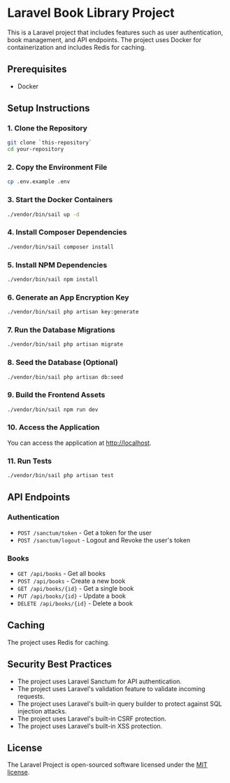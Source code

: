 # Laravel Book Library Project

This is a Laravel project that includes features such as user authentication, book management, and API endpoints. The project uses Docker for containerization and includes Redis for caching.

## Prerequisites

-   Docker

## Setup Instructions

### 1. Clone the Repository

```sh
git clone `this-repository`
cd your-repository
```

### 2. Copy the Environment File

```sh
cp .env.example .env
```

### 3. Start the Docker Containers

```sh
./vendor/bin/sail up -d
```

### 4. Install Composer Dependencies

```sh
./vendor/bin/sail composer install
```

### 5. Install NPM Dependencies

```sh
./vendor/bin/sail npm install
```

### 6. Generate an App Encryption Key

```sh
./vendor/bin/sail php artisan key:generate
```

### 7. Run the Database Migrations

```sh
./vendor/bin/sail php artisan migrate
```

### 8. Seed the Database (Optional)

```sh
./vendor/bin/sail php artisan db:seed
```

### 9. Build the Frontend Assets

```sh
./vendor/bin/sail npm run dev
```

### 10. Access the Application

You can access the application at [http://localhost](http://localhost).

### 11. Run Tests

```sh
./vendor/bin/sail php artisan test
```

## API Endpoints

### Authentication

-   `POST /sanctum/token` - Get a token for the user
-   `POST /sanctum/logout` - Logout and Revoke the user's token

### Books

-   `GET /api/books` - Get all books
-   `POST /api/books` - Create a new book
-   `GET /api/books/{id}` - Get a single book
-   `PUT /api/books/{id}` - Update a book
-   `DELETE /api/books/{id}` - Delete a book

## Caching

The project uses Redis for caching.

## Security Best Practices

-   The project uses Laravel Sanctum for API authentication.
-   The project uses Laravel's validation feature to validate incoming requests.
-   The project uses Laravel's built-in query builder to protect against SQL injection attacks.
-   The project uses Laravel's built-in CSRF protection.
-   The project uses Laravel's built-in XSS protection.

## License

The Laravel Project is open-sourced software licensed under the [MIT license](https://opensource.org/licenses/MIT).

